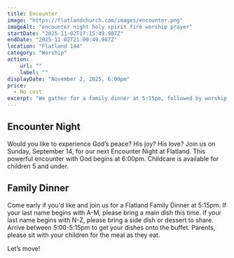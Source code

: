 ```yaml
---
title: Encounter
image: "https://flatlandchurch.com/images/encounter.png"
imageAlt: "encounter night holy spirit fire worship prayer"
startDate: "2025-11-02T17:15:49.987Z"
endDate: "2025-11-02T21:00:49.987Z"
location: "Flatland 144"
category: "Worship"
action:
    url: ""
    label: ""
displayDate: "November 2, 2025, 6:00pm"
price:
  - No cost
excerpt: "We gather for a family dinner at 5:15pm, followed by worship and prayer."
---
```


## Encounter Night

Would you like to experience God’s peace? His joy? His love? Join us on Sunday, September 14, for our next Encounter Night at Flatland. This powerful encounter with God begins at 6:00pm. Childcare is available for children 5 and under.

## Family Dinner

Come early if you'd like and join us for a Flatland Family Dinner at 5:15pm. If your last name begins with A-M, please bring a main dish this time. If your last name begins with N-Z, please bring a side dish or dessert to share. Arrive between 5:00-5:15pm to get your dishes onto the buffet. Parents, please sit with your children for the meal as they eat. 

Let’s move!
